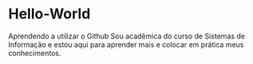 # Hello-World
Aprendendo a utilizar o Github
Sou acadêmica do curso de Sistemas de Informação e estou aqui para aprender mais e colocar em prática meus conhecimentos.
